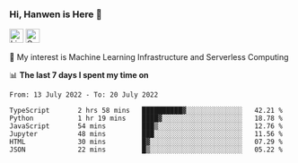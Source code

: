 ### Hi, Hanwen is Here 👋
<p>
	<a href="https://www.linkedin.com/in/liu-hanwen/"><img src="https://img.shields.io/badge/@hanwen-0A66C2?style=flat&logo=LinkedIn&logoColor=white" alt="Linkedin"  height="25px"/></a> 
	<a href="https://scholar.google.com/citations?user=HDF0su0AAAAJ"><img src="https://img.shields.io/badge/scholar-4385FE.svg?&style=plastic&logo=google-scholar&logoColor=white" alt="Google Scholar" height="25px"> </a>
</p>
🌱 My interest is Machine Learning Infrastructure and Serverless Computing

📊 **The last 7 days I spent my time on** 
<!--START_SECTION:waka-->

```text
From: 13 July 2022 - To: 20 July 2022

TypeScript       2 hrs 58 mins   ██████████▓░░░░░░░░░░░░░░   42.21 %
Python           1 hr 19 mins    ████▓░░░░░░░░░░░░░░░░░░░░   18.78 %
JavaScript       54 mins         ███▒░░░░░░░░░░░░░░░░░░░░░   12.76 %
Jupyter          48 mins         ███░░░░░░░░░░░░░░░░░░░░░░   11.56 %
HTML             30 mins         █▓░░░░░░░░░░░░░░░░░░░░░░░   07.29 %
JSON             22 mins         █▒░░░░░░░░░░░░░░░░░░░░░░░   05.22 %
```

<!--END_SECTION:waka-->


<!--
**david990917/david990917** is a ✨ _special_ ✨ repository because its `README.md` (this file) appears on your GitHub profile.

Here are some ideas to get you started:

- 🔭 I’m currently working on ...
- 🌱 I’m currently learning ...
- 👯 I’m looking to collaborate on ...
- 🤔 I’m looking for help with ...
- 💬 Ask me about ...
- 📫 How to reach me: ...
- 😄 Pronouns: ...
- ⚡ Fun fact: ...
-->
